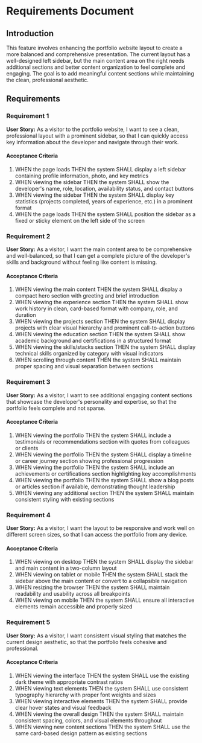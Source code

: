# Requirements Document

## Introduction

This feature involves enhancing the portfolio website layout to create a more balanced and comprehensive presentation. The current layout has a well-designed left sidebar, but the main content area on the right needs additional sections and better content organization to feel complete and engaging. The goal is to add meaningful content sections while maintaining the clean, professional aesthetic.

## Requirements

### Requirement 1

**User Story:** As a visitor to the portfolio website, I want to see a clean, professional layout with a prominent sidebar, so that I can quickly access key information about the developer and navigate through their work.

#### Acceptance Criteria

1. WHEN the page loads THEN the system SHALL display a left sidebar containing profile information, photo, and key metrics
2. WHEN viewing the sidebar THEN the system SHALL show the developer's name, role, location, availability status, and contact buttons
3. WHEN viewing the sidebar THEN the system SHALL display key statistics (projects completed, years of experience, etc.) in a prominent format
4. WHEN the page loads THEN the system SHALL position the sidebar as a fixed or sticky element on the left side of the screen

### Requirement 2

**User Story:** As a visitor, I want the main content area to be comprehensive and well-balanced, so that I can get a complete picture of the developer's skills and background without feeling like content is missing.

#### Acceptance Criteria

1. WHEN viewing the main content THEN the system SHALL display a compact hero section with greeting and brief introduction
2. WHEN viewing the experience section THEN the system SHALL show work history in clean, card-based format with company, role, and duration
3. WHEN viewing the projects section THEN the system SHALL display projects with clear visual hierarchy and prominent call-to-action buttons
4. WHEN viewing the education section THEN the system SHALL show academic background and certifications in a structured format
5. WHEN viewing the skills/stacks section THEN the system SHALL display technical skills organized by category with visual indicators
6. WHEN scrolling through content THEN the system SHALL maintain proper spacing and visual separation between sections

### Requirement 3

**User Story:** As a visitor, I want to see additional engaging content sections that showcase the developer's personality and expertise, so that the portfolio feels complete and not sparse.

#### Acceptance Criteria

1. WHEN viewing the portfolio THEN the system SHALL include a testimonials or recommendations section with quotes from colleagues or clients
2. WHEN viewing the portfolio THEN the system SHALL display a timeline or career journey section showing professional progression
3. WHEN viewing the portfolio THEN the system SHALL include an achievements or certifications section highlighting key accomplishments
4. WHEN viewing the portfolio THEN the system SHALL show a blog posts or articles section if available, demonstrating thought leadership
5. WHEN viewing any additional section THEN the system SHALL maintain consistent styling with existing sections

### Requirement 4

**User Story:** As a visitor, I want the layout to be responsive and work well on different screen sizes, so that I can access the portfolio from any device.

#### Acceptance Criteria

1. WHEN viewing on desktop THEN the system SHALL display the sidebar and main content in a two-column layout
2. WHEN viewing on tablet or mobile THEN the system SHALL stack the sidebar above the main content or convert to a collapsible navigation
3. WHEN resizing the browser THEN the system SHALL maintain readability and usability across all breakpoints
4. WHEN viewing on mobile THEN the system SHALL ensure all interactive elements remain accessible and properly sized

### Requirement 5

**User Story:** As a visitor, I want consistent visual styling that matches the current design aesthetic, so that the portfolio feels cohesive and professional.

#### Acceptance Criteria

1. WHEN viewing the interface THEN the system SHALL use the existing dark theme with appropriate contrast ratios
2. WHEN viewing text elements THEN the system SHALL use consistent typography hierarchy with proper font weights and sizes
3. WHEN viewing interactive elements THEN the system SHALL provide clear hover states and visual feedback
4. WHEN viewing the overall design THEN the system SHALL maintain consistent spacing, colors, and visual elements throughout
5. WHEN viewing new content sections THEN the system SHALL use the same card-based design pattern as existing sections